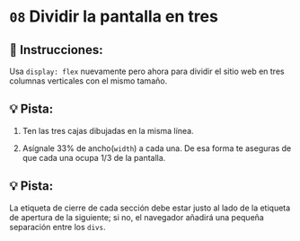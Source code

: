 # `08` Dividir la pantalla en tres

## 📝 Instrucciones:

Usa `display: flex` nuevamente pero ahora para dividir el sitio web en tres columnas verticales con el mismo tamaño.

## 💡 Pista:

1. Ten las tres cajas dibujadas en la misma línea.

2. Asígnale 33% de ancho(`width`) a cada una. De esa forma te aseguras de que cada una ocupa  1/3 de la pantalla.

## :bulb: Pista:

 La etiqueta de cierre de cada sección debe estar justo al lado de la etiqueta de apertura de la siguiente; si no, el navegador añadirá una pequeña separación entre los `divs`.